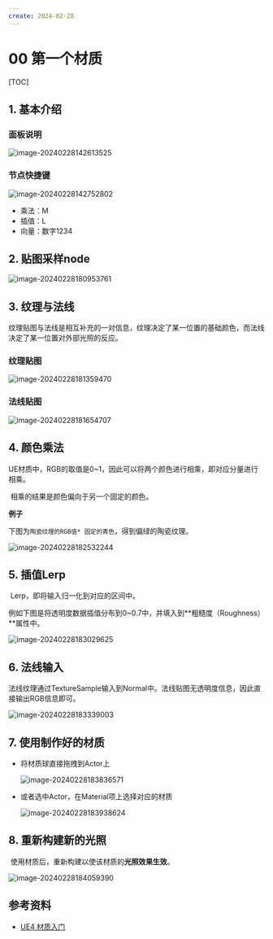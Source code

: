```yaml
---
create: 2024-02-28
---
```

# 00 第一个材质

[TOC]

## 1. 基本介绍

### 面板说明

![image-20240228142613525](./assets/image-20240228142613525.png)

### 节点快捷键

![image-20240228142752802](./assets/image-20240228142752802.png)

* 乘法：M
* 插值：L
* 向量：数字1234

## 2. 贴图采样node

![image-20240228180953761](./assets/image-20240228180953761.png)

## 3. 纹理与法线

​	纹理贴图与法线是相互补充的一对信息，纹理决定了某一位置的基础颜色，而法线决定了某一位置对外部光照的反应。

### **纹理贴图**

![image-20240228181359470](./assets/image-20240228181359470.png)

### **法线贴图**

![image-20240228181654707](./assets/image-20240228181654707.png)

## 4. 颜色乘法

​	UE材质中，RGB的取值是0~1，因此可以将两个颜色进行相乘，即对应分量进行相乘。

​	相乘的结果是颜色偏向于另一个固定的颜色。

**例子**

​	下图为`陶瓷纹理的RGB值* 固定的青色`，得到偏绿的陶瓷纹理。

![image-20240228182532244](./assets/image-20240228182532244.png)

## 5. 插值Lerp

​	Lerp，即将输入归一化到对应的区间中。

​	例如下图是将透明度数据插值分布到0~0.7中，并填入到**粗糙度（Roughness）**属性中。

![image-20240228183029625](./assets/image-20240228183029625.png)

## 6. 法线输入

​	法线纹理通过TextureSample输入到Normal中。法线贴图无透明度信息，因此直接输出RGB信息即可。

![image-20240228183339003](./assets/image-20240228183339003.png)

## 7. 使用制作好的材质

* 将材质球直接拖拽到Actor上

  ![image-20240228183836571](./assets/image-20240228183836571.png)

* 或者选中Actor，在Material项上选择对应的材质

  ![image-20240228183938624](./assets/image-20240228183938624.png)

## 8. 重新构建新的光照

​	使用材质后，重新构建以使该材质的**光照效果生效**。

![image-20240228184059390](./assets/image-20240228184059390.png)



## 参考资料

* [UE4 材质入门](https://www.bilibili.com/video/BV1GJ411j7d4/?spm_id_from=333.337.search-card.all.click)

